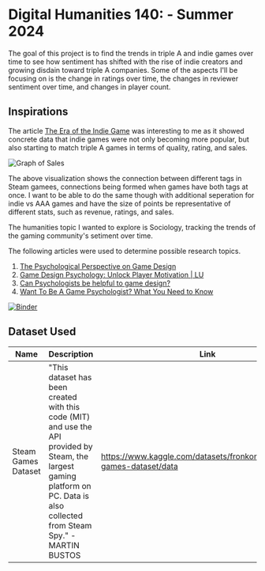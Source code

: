 # Digital Humanities 140:  - Summer 2024

The goal of this project is to find the trends in triple A and indie games over time to see how sentiment has shifted with the rise of indie creators and growing disdain toward triple A companies. Some of the aspects I'll be focusing on is the change in ratings over time, the changes in reviewer sentiment over time, and changes in player count.

## Inspirations

The article [The Era of the Indie Game](https://www.konvoy.vc/content/the-era-of-the-indie-game) was interesting to me as it showed concrete data that indie games were not only becoming more popular, but also starting to match triple A games in terms of quality, rating, and sales.

![Graph of Sales](https://i0.wp.com/quanticfoundry.com/wp-content/uploads/2018/01/steam_tags_med_res.png?resize=650%2C650&ssl=1)

The above visualization shows the connection between different tags in Steam gamees, connections being formed when games have both tags at once. I want to be able to do the same though with additional seperation for indie vs AAA games and have the size of points be representative of different stats, such as revenue, ratings, and sales.

The humanities topic I wanted to explore is Sociology, tracking the trends of the gaming community's setiment over time.

The following articles were used to determine possible research topics.
1. [The Psychological Perspective on Game Design](https://www.gamedeveloper.com/design/the-psychological-perspective-on-game-design)
2. [Game Design Psychology: Unlock Player Motivation | LU](https://online.lindenwood.edu/blog/the-fascinating-world-of-game-design-psychology-unlocking-the-secrets-to-player-motivation/)
3. [Can Psychologists be helpful to game design?](https://www.reddit.com/r/gamedesign/comments/1aw1jlh/can_psychologists_be_helpful_to_game_design/)
4. [Want To Be A Game Psychologist? What You Need to Know](https://www.nirandfar.com/understanding-the-psychology-behind-game-design/)

[![Binder](https://mybinder.org/badge_logo.svg)](https://mybinder.org/v2/gh/danieltsai-RSheepDV/DH140Final/master)

## Dataset Used
| Name | Description | Link |
|------|-------------|------|
|Steam Games Dataset|"This dataset has been created with this code (MIT) and use the API provided by Steam, the largest gaming platform on PC. Data is also collected from Steam Spy." - MARTIN BUSTOS|https://www.kaggle.com/datasets/fronkongames/steam-games-dataset/data|
